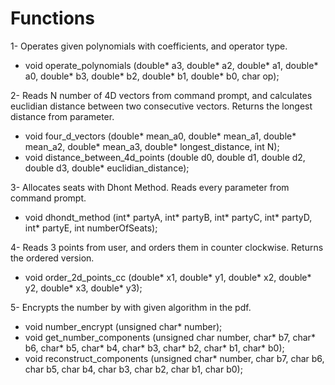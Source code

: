 <h1>Functions</h1>

1- Operates given polynomials with coefficients, and operator type.  
- void operate_polynomials  (double* a3, double* a2, double* a1, double* a0, double* b3, double* b2, double* b1, double* b0, char op);  
  
2- Reads N number of 4D vectors from command prompt, and calculates euclidian distance between two consecutive vectors. Returns the longest distance from parameter.   
- void four_d_vectors (double* mean_a0, double* mean_a1, double* mean_a2, double* mean_a3, double* longest_distance, int N);  
- void distance_between_4d_points (double d0, double d1, double d2, double d3, double* euclidian_distance);  
  
3- Allocates seats with Dhont Method. Reads every parameter from command prompt.  
- void dhondt_method (int* partyA, int* partyB, int* partyC, int* partyD, int* partyE, int numberOfSeats);  

4- Reads 3 points from user, and orders them in counter clockwise. Returns the ordered version.  
- void order_2d_points_cc (double* x1, double* y1, double* x2, double* y2, double* x3, double* y3);  

5- Encrypts the number by with given algorithm in the pdf.  
- void number_encrypt (unsigned char* number);  
- void get_number_components (unsigned char number, char* b7, char* b6, char* b5, char* b4, char* b3, char* b2, char* b1, char* b0);  
- void reconstruct_components (unsigned char* number, char b7, char b6, char b5, char b4, char b3, char b2, char b1, char b0);  
